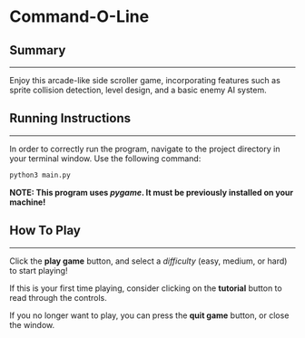 # Command-O-Line
## Summary
---
Enjoy this arcade-like side scroller game, incorporating features such as sprite collision detection, level design, and a basic enemy AI system.

## Running Instructions
---
In order to correctly run the program, navigate to the project directory in your terminal window. Use the following command:
```bash
python3 main.py
```
**NOTE: This program uses *pygame*. It must be previously installed on your machine!**
## How To Play
---
Click the **play game** button, and select a *difficulty* (easy, medium, or hard) to start playing!

If this is your first time playing, consider clicking on the **tutorial** button to read through the controls.

If you no longer want to play, you can press the **quit game** button, or close the window.
